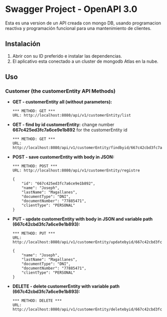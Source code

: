 # Swagger Project - OpenAPI 3.0

Esta es una version de un API creada con mongo DB, usando programacion reactiva y programación funcional para una mantenimiento de clientes.

## Instalación

1. Abrir con su ID preferido e instalar las dependencias.
2. El aplicativo esta conectado a un cluster de mongodb Atlas en la nube.

## Uso

### Customer (the customerEntity API Methods)
- **GET - customerEntity all (without parameters):**
    ````
    *** METHOD: GET ***
    URL: http://localhost:8080/api/v1/customerEntity/list
    ````
- **GET - find by id customerEntity:** change number **667c425ed3fc7a6ce9e1b892** for the customerEntity id
    ````
    *** METHOD: GET ***
    URL: http://localhost:8080/api/v1/customerEntity/findbyid/667c42cbd3fc7a6ce9e1b893
    ````
- **POST - save customerEntity with body in JSON:**
    ````
    *** METHOD: POST ***
    URL: http://localhost:8080/api/v1/customerEntity/registre
    ````
    ````
    {
        "id": "667c425ed3fc7a6ce9e1b892",
        "name": "Joseph",
        "lastName": "Magallanes",
        "documentType": "DNI",
        "documentNumber": "77885471",
        "clientType": "PERSONAL"
    }
    ````
- **PUT - update customerEntity with body in JSON and variable path (667c42cbd3fc7a6ce9e1b893):**
    ````
    *** METHOD: PUT ***
    URL: http://localhost:8080/api/v1/customerEntity/updatebyid/667c42cbd3fc7a6ce9e1b893
    ````
    ````
    {
        "name": "Joseph",
        "lastName": "Magallanes",
        "documentType": "DNI",
        "documentNumber": "77885471",
        "clientType": "PERSONAL"
    }
    ````
- **DELETE - delete customerEntity with variable path (667c42cbd3fc7a6ce9e1b893):**
    ````
    *** METHOD: DELETE ***
    URL: http://localhost:8080/api/v1/customerEntity/deletebyid/667c42cbd3fc7a6ce9e1b893
    ````